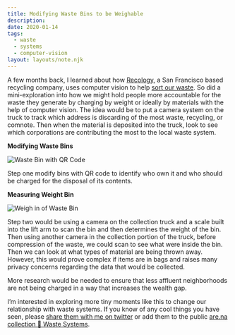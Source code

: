 ```yaml
---
title: Modifying Waste Bins to be Weighable
description:
date: 2020-01-14
tags:
  - waste
  - systems
  - computer-vision
layout: layouts/note.njk
---
```


A few months back, I learned about how [Recology](https://www.recology.com), a San Francisco based recycling company, uses computer vision to help [sort our waste](https://www.recyclingproductnews.com/article/32257/recology-adds-max-ai-robotic-sorting-technology-to-pier-96-recycling-center-in-san-francisco). So did a mini-exploration into how we might hold people more accountable for the waste they generate by charging by weight or ideally by materials with the help of computer vision. The idea would be to put a camera system on the truck to track which address is discarding of the most waste, recycling, or comnote. Then when the material is deposited into the truck, look to see which corporations are contributing the most to the local waste system.

**Modifying Waste Bins**

![Waste Bin with QR Code](https://d2w9rnfcy7mm78.cloudfront.net/7474047/original_0d2e9e1cb039f56914b57b2c9868917a.png?1590736717?bc=0)

Step one modify bins with QR code to identify who own it and who should be charged for the disposal of its contents.

**Measuring Weight Bin**

![Weigh in of Waste Bin](https://d2w9rnfcy7mm78.cloudfront.net/7474045/original_44159e4326e94b31c8beb46637b1e905.png?1590736721?bc=0)

Step two would be using a camera on the collection truck and a scale built into the lift arm to scan the bin and then determines the weight of the bin. Then using another camera in the collection portion of the truck, before compression of the waste, we could scan to see what were inside the bin. Then we can look at what types of material are being thrown away. However, this would prove complex if items are in bags and raises many privacy concerns regarding the data that would be collected.

More research would be needed to ensure that less affluent neighborhoods are not being charged in a way that increases the wealth gap.

I’m interested in exploring more tiny moments like this to change our relationship with waste systems. If you know of any cool things you have seen, please [share them with me on twitter](https://twitter.com/gndclouds) or add them to the public [are.na collection 🔬 Waste Systems](https://www.are.na/gndclouds/waste-systems).
